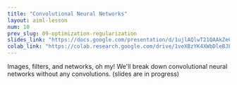 ```yaml
---
title: "Convolutional Neural Networks"
layout: aiml-lesson
num: 10
prev_slug: 09-optimization-regularization
slides_link: "https://docs.google.com/presentation/d/1ujlAQlwT21QAAkZeCAML0ejEQzEkT034rHfjraO5VRQ/"
colab_link: "https://colab.research.google.com/drive/1veXBzYK4XWbDleBJL8SBfBAGht4-WN3R"
---
```


Images, filters, and networks, oh my! We'll break down convolutional neural networks without any convolutions. (slides are in progress)